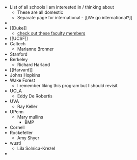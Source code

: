 - List of all schools I am interested in / thinking about
	- These are all domestic
	- Separate page for international - [[We go international?]]
-
- [[Duke]]
	- [check out these faculty members](https://sites.duke.edu/dukeregenerationcenter/affiliated-faculty/)
- [[UCSF]]
- Caltech
	- Marianne Bronner
- Stanford
- Berkeley
	- Richard Harland
- [[Harvard]]
- Johns Hopkins
- Wake Forest
	- I remember liking this program but I should revisit
- UCLA
	- Eddy De Robertis
- UVA
	- Ray Keller
- UPenn
	- Mary mullins
		- BMP
- Cornell
- Rockefeller
	- Amy Shyer
- wustl
	- Lila Solnica-Krezel
-